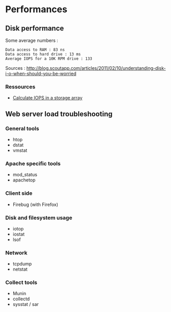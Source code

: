 
# Performances #

## Disk performance ##

Some average numbers :

~~~~~
Data access to RAM : 83 ns
Data access to hard drive : 13 ms
Average IOPS for a 10K RPM drive : 133
~~~~~

Sources : <http://blog.scoutapp.com/articles/2011/02/10/understanding-disk-i-o-when-should-you-be-worried>

### Ressources ###

- [Calculate IOPS in a storage array](http://www.techrepublic.com/blog/datacenter/calculate-iops-in-a-storage-array/2182)

## Web server load troubleshooting  ##

### General tools ###

- htop
- dstat
- vmstat

### Apache specific tools ###

- mod_status
- apachetop

### Client side ###

- Firebug (with Firefox)

### Disk and filesystem usage ###

- iotop
- iostat
- lsof

### Network ###

- tcpdump
- netstat

### Collect tools ###

- Munin
- collectd
- sysstat / sar

